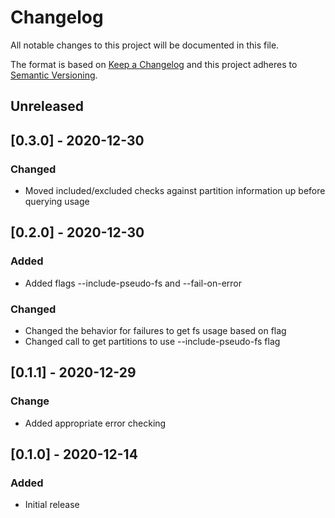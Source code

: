 # Changelog
All notable changes to this project will be documented in this file.

The format is based on [Keep a Changelog](http://keepachangelog.com/en/1.0.0/)
and this project adheres to [Semantic
Versioning](http://semver.org/spec/v2.0.0.html).

## Unreleased

## [0.3.0] - 2020-12-30

### Changed
- Moved included/excluded checks against partition information up before querying usage

## [0.2.0] - 2020-12-30

### Added
- Added flags --include-pseudo-fs and --fail-on-error

### Changed
- Changed the behavior for failures to get fs usage based on flag
- Changed call to get partitions to use --include-pseudo-fs flag

## [0.1.1] - 2020-12-29

### Change
- Added appropriate error checking

## [0.1.0] - 2020-12-14

### Added
- Initial release
